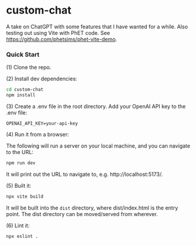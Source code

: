 custom-chat
================

A take on ChatGPT with some features that I have wanted for a while. Also testing out using Vite with PhET code.
See https://github.com/phetsims/phet-vite-demo.

### Quick Start

(1) Clone the repo.

(2) Install dev dependencies:

```sh
cd custom-chat
npm install
```

(3) Create a .env file in the root directory. Add your OpenAI API key to the .env file:

```
OPENAI_API_KEY=your-api-key
```

(4) Run it from a browser:

The following will run a server on your local machine, and you can navigate to the URL:

```sh
npm run dev
```

It will print out the URL to navigate to, e.g. http://localhost:5173/.

(5) Built it:

```sh
npx vite build
```

It will be built into the `dist` directory, where dist/index.html is the entry point. The dist directory can be
moved/served from wherever.

(6) Lint it:

```sh
npx eslint .
```
